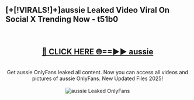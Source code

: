 <h2>[+[!VIRALS!]+]aussie Leaked Video Viral On Social X Trending Now - t51b0</h2>
<br>
<div align="center">
<h2><a href="https://libra.edu.pl?aussie" rel="nofollow">🔴 CLICK HERE 🌐==►► aussie</a></h2>
<br>
Get aussie OnlyFans leaked all content. Now you can access all videos and pictures of aussie OnlyFans. New Updated Files 2025!
<br>
<br>
<a href="https://libra.edu.pl?aussie" rel="nofollow" data-target="animated-image.originalLink"><img src="https://i.ibb.co.com/WyWwxjT/player-gif2.gif" alt="aussie Leaked OnlyFans" style="max-width: 100%; display: inline-block;" data-target="animated-image.originalImage"></a>
</div>
<br>